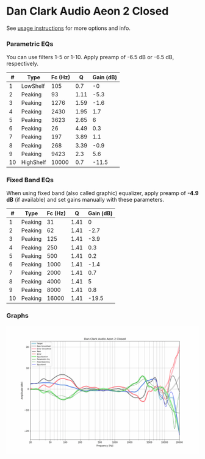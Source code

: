 # Dan Clark Audio Aeon 2 Closed
See [usage instructions](https://github.com/jaakkopasanen/AutoEq#usage) for more options and info.

### Parametric EQs
You can use filters 1-5 or 1-10. Apply preamp of -6.5 dB or -6.5 dB, respectively.

|   # | Type      |   Fc (Hz) |    Q |   Gain (dB) |
|-----|-----------|-----------|------|-------------|
|   1 | LowShelf  |       105 | 0.7  |        -0   |
|   2 | Peaking   |        93 | 1.11 |        -5.3 |
|   3 | Peaking   |      1276 | 1.59 |        -1.6 |
|   4 | Peaking   |      2430 | 1.95 |         1.7 |
|   5 | Peaking   |      3623 | 2.65 |         6   |
|   6 | Peaking   |        26 | 4.49 |         0.3 |
|   7 | Peaking   |       197 | 3.89 |         1.1 |
|   8 | Peaking   |       268 | 3.39 |        -0.9 |
|   9 | Peaking   |      9423 | 2.3  |         5.6 |
|  10 | HighShelf |     10000 | 0.7  |       -11.5 |

### Fixed Band EQs
When using fixed band (also called graphic) equalizer, apply preamp of **-4.9 dB** (if available) and set gains manually with these parameters.

|   # | Type    |   Fc (Hz) |    Q |   Gain (dB) |
|-----|---------|-----------|------|-------------|
|   1 | Peaking |        31 | 1.41 |         0   |
|   2 | Peaking |        62 | 1.41 |        -2.7 |
|   3 | Peaking |       125 | 1.41 |        -3.9 |
|   4 | Peaking |       250 | 1.41 |         0.3 |
|   5 | Peaking |       500 | 1.41 |         0.2 |
|   6 | Peaking |      1000 | 1.41 |        -1.4 |
|   7 | Peaking |      2000 | 1.41 |         0.7 |
|   8 | Peaking |      4000 | 1.41 |         5   |
|   9 | Peaking |      8000 | 1.41 |         0.8 |
|  10 | Peaking |     16000 | 1.41 |       -19.5 |

### Graphs
![](./Dan%20Clark%20Audio%20Aeon%202%20Closed.png)
